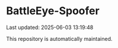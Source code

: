 # BattleEye-Spoofer

Last updated: 2025-06-03 13:19:48

This repository is automatically maintained.
